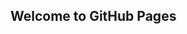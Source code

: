 ## Welcome to GitHub Pages


<!DOCTYPE html>
<html>
    <head>
    </head>
    <body>
        <script>
var data={
  nome:prompt("Entre com seu nome :"),

}
console.log(data.nome);

        </script>
    </body>
</html>
